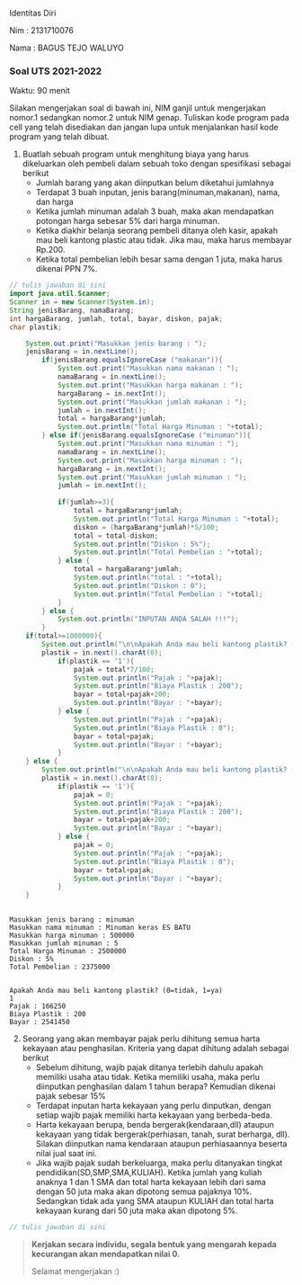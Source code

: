 Identitas Diri

Nim : 2131710076

Nama : BAGUS TEJO WALUYO

### Soal UTS 2021-2022
Waktu: 90 menit

Silakan mengerjakan soal di bawah ini, NIM ganjil untuk mengerjakan nomor.1 sedangkan nomor.2 untuk NIM genap. Tuliskan
kode program pada cell yang telah disediakan dan jangan lupa untuk menjalankan hasil kode program yang telah dibuat.

1. Buatlah sebuah program untuk menghitung biaya yang harus dikeluarkan oleh pembeli dalam sebuah toko dengan spesifikasi sebagai berikut
    + Jumlah barang yang akan diinputkan belum diketahui jumlahnya
    + Terdapat 3 buah inputan, jenis barang(minuman,makanan), nama, dan harga
    + Ketika jumlah minuman adalah 3 buah, maka akan mendapatkan potongan harga sebesar 5% dari harga minuman.
    + Ketika diakhir belanja seorang pembeli ditanya oleh kasir, apakah mau beli kantong plastic atau tidak. Jika mau, maka harus membayar Rp.200.
    + Ketika total pembelian lebih besar sama dengan 1 juta, maka harus dikenai PPN 7%.


```Java
// tulis jawaban di sini
import java.util.Scanner;
Scanner in = new Scanner(System.in);
String jenisBarang, namaBarang;
int hargaBarang, jumlah, total, bayar, diskon, pajak;
char plastik;

    System.out.print("Masukkan jenis barang : ");
    jenisBarang = in.nextLine();
        if(jenisBarang.equalsIgnoreCase ("makanan")){
            System.out.print("Masukkan nama makanan : ");
            namaBarang = in.nextLine();
            System.out.print("Masukkan harga makanan : ");
            hargaBarang = in.nextInt();
            System.out.print("Masukkan jumlah makanan : ");
            jumlah = in.nextInt();
            total = hargaBarang*jumlah;
            System.out.println("Total Harga Minuman : "+total);
        } else if(jenisBarang.equalsIgnoreCase ("minuman")){
            System.out.print("Masukkan nama minuman : ");
            namaBarang = in.nextLine();
            System.out.print("Masukkan harga minuman : ");
            hargaBarang = in.nextInt();
            System.out.print("Masukkan jumlah minuman : ");
            jumlah = in.nextInt();
            
            if(jumlah>=3){
                total = hargaBarang*jumlah;
                System.out.println("Total Harga Minuman : "+total);
                diskon = (hargaBarang*jumlah)*5/100;
                total = total-diskon;
                System.out.println("Diskon : 5%");
                System.out.println("Total Pembelian : "+total);
            } else {
                total = hargaBarang*jumlah;
                System.out.println("total : "+total);
                System.out.println("Diskon : 0");
                System.out.println("Total Pembelian : "+total);
            }
        } else {
            System.out.println("INPUTAN ANDA SALAH !!!");
        }
    if(total>=1000000){
        System.out.println("\n\nApakah Anda mau beli kantong plastik? (0=tidak, 1=ya)");
        plastik = in.next().charAt(0);
            if(plastik == '1'){
                pajak = total*7/100;
                System.out.println("Pajak : "+pajak);
                System.out.println("Biaya Plastik : 200");
                bayar = total+pajak+200;
                System.out.println("Bayar : "+bayar);
            } else {
                System.out.println("Pajak : "+pajak);
                System.out.println("Biaya Plastik : 0");
                bayar = total+pajak;
                System.out.println("Bayar : "+bayar);
            }       
    } else {
        System.out.println("\n\nApakah Anda mau beli kantong plastik? (0=tidak, 1=ya)");
        plastik = in.next().charAt(0);
            if(plastik == '1'){
                pajak = 0;
                System.out.println("Pajak : "+pajak);
                System.out.println("Biaya Plastik : 200");
                bayar = total+pajak+200;
                System.out.println("Bayar : "+bayar);
            } else {
                pajak = 0;
                System.out.println("Pajak : "+pajak);
                System.out.println("Biaya Plastik : 0");
                bayar = total+pajak;
                System.out.println("Bayar : "+bayar);
            }       
    }
    
```

    Masukkan jenis barang : minuman
    Masukkan nama minuman : Minuman keras ES BATU
    Masukkan harga minuman : 500000
    Masukkan jumlah minuman : 5
    Total Harga Minuman : 2500000
    Diskon : 5%
    Total Pembelian : 2375000
    
    
    Apakah Anda mau beli kantong plastik? (0=tidak, 1=ya)
    1
    Pajak : 166250
    Biaya Plastik : 200
    Bayar : 2541450


2.	Seorang yang akan membayar pajak perlu dihitung semua harta kekayaan atau penghasilan. Kriteria yang dapat dihitung adalah sebagai berikut
    + Sebelum dihitung, wajib pajak ditanya terlebih dahulu apakah memiliki usaha atau tidak. Ketika memiliki usaha, maka perlu diinputkan penghasilan dalam 1 tahun berapa? Kemudian dikenai pajak sebesar 15%
    + Terdapat inputan harta kekayaan yang perlu dinputkan, dengan setiap wajib pajak memiliki harta kekayaan yang berbeda-beda.
    + Harta kekayaan berupa, benda bergerak(kendaraan,dll) ataupun kekayaan yang tidak bergerak(perhiasan, tanah, surat berharga, dll). Silakan diinputkan nama kendaraan ataupun perhiasaannya beserta nilai jual saat ini.
    + Jika wajib pajak sudah berkeluarga, maka perlu ditanyakan tingkat pendidikan(SD,SMP,SMA,KULIAH). Ketika jumlah yang kuliah anaknya 1 dan 1 SMA dan total harta kekayaan lebih dari sama dengan 50 juta maka akan dipotong semua pajaknya 10%. Sedangkan tidak ada yang SMA ataupun KULIAH dan total harta kekayaan kurang dari 50 juta maka akan dipotong 5%.


```Java
// tulis jawaban di sini

```

> **Kerjakan secara individu, segala bentuk yang mengarah kepada kecurangan akan mendapatkan nilai 0.**
>
> Selamat mengerjakan :)


